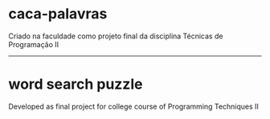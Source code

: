 # caca-palavras
Criado na faculdade como projeto final da disciplina Técnicas de Programação II

---------------------------------------------------------------------------------

# word search puzzle
Developed as final project for college course of Programming Techniques II
